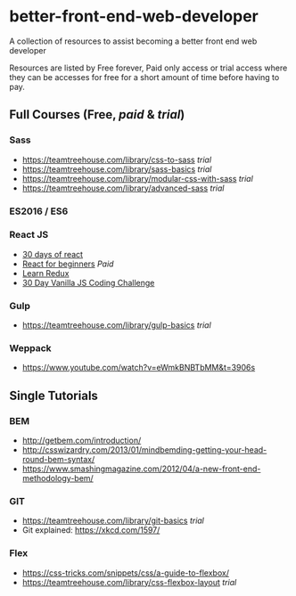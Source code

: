 # better-front-end-web-developer
A collection of resources to assist becoming a better front end web developer

Resources are listed by Free forever, Paid only access or trial access where they can be accesses for free for a short amount of time before having to pay.

## Full Courses (Free, *paid* & _trial_)

### Sass

- https://teamtreehouse.com/library/css-to-sass _trial_
- https://teamtreehouse.com/library/sass-basics _trial_
- https://teamtreehouse.com/library/modular-css-with-sass _trial_
- https://teamtreehouse.com/library/advanced-sass _trial_

### ES2016 / ES6



### React JS

- [30 days of react](https://www.fullstackreact.com/30-days-of-react/) 
- [React for beginners](https://reactforbeginners.com/) *Paid*
- [Learn Redux](https://learnredux.com/)
- [30 Day Vanilla JS Coding Challenge](https://javascript30.com/)

### Gulp

- https://teamtreehouse.com/library/gulp-basics _trial_

### Weppack

- https://www.youtube.com/watch?v=eWmkBNBTbMM&t=3906s

## Single Tutorials

### BEM
- http://getbem.com/introduction/
- http://csswizardry.com/2013/01/mindbemding-getting-your-head-round-bem-syntax/
- https://www.smashingmagazine.com/2012/04/a-new-front-end-methodology-bem/

### GIT

- https://teamtreehouse.com/library/git-basics _trial_
- Git explained: https://xkcd.com/1597/

### Flex

- https://css-tricks.com/snippets/css/a-guide-to-flexbox/
- https://teamtreehouse.com/library/css-flexbox-layout _trial_
